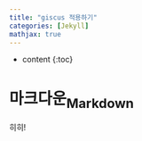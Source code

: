 ```yaml
---
title: "giscus 적용하기"
categories: [Jekyll]
mathjax: true
---
```


* content
{:toc}
# 마크다운<sub>Markdown</sub>

히히!